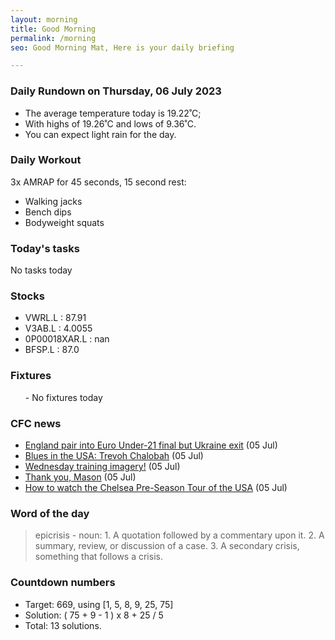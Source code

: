 ```yaml
---
layout: morning
title: Good Morning
permalink: /morning
seo: Good Morning Mat, Here is your daily briefing

---
```


<!-- weather_marker starts -->
### Daily Rundown on Thursday, 06 July 2023

- The average temperature today is 19.22˚C;
- With highs of 19.26˚C and lows of 9.36˚C.
- You can expect light rain for the day.

<!-- weather_marker ends -->

### Daily Workout
<!-- workout_marker starts -->
3x AMRAP for 45 seconds, 15 second rest:

- Walking jacks
- Bench dips
- Bodyweight squats

<!-- workout_marker ends -->

### Today's tasks
<!-- task_marker starts -->
No tasks today
<!-- task_marker ends -->

### Stocks

<!-- stocks_marker starts -->

- VWRL.L : 87.91
- V3AB.L : 4.0055
- 0P00018XAR.L : nan
- BFSP.L : 87.0

<!-- stocks_marker ends -->

### Fixtures

<!-- sports_marker starts -->

<ul>
- No fixtures today</ul>

<!-- sports_marker ends -->

### CFC news

<!-- cfc_marker starts -->
- [England pair into Euro Under-21 final but Ukraine exit](https://chelseafc.com/en/news/article/chelsea-pair-into-euro-under-21-final) (05 Jul)
- [Blues in the USA: Trevoh Chalobah](https://chelseafc.com/en/news/article/blues-in-the-usa-trevoh-chalobah) (05 Jul)
- [Wednesday training imagery!](https://chelseafc.com/en/news/article/wednesday-training-imagery) (05 Jul)
- [Thank you, Mason](https://chelseafc.com/en/news/article/thank-you-mason) (05 Jul)
- [How to watch the Chelsea Pre-Season Tour of the USA](https://chelseafc.com/en/news/article/how-to-watch-the-chelsea-pre-season-tour-of-the-usa) (05 Jul)

<!-- cfc_marker ends -->

### Word of the day
<!-- word_marker starts -->

 > epicrisis - noun: 1. A quotation followed by a commentary upon it. 2. A summary, review, or discussion of a case. 3. A secondary crisis, something that follows a crisis.

<!-- word_marker ends -->

### Countdown numbers
<!-- game_marker starts -->

- Target: 669, using [1, 5, 8, 9, 25, 75]
- Solution: ( 75 + 9 - 1 ) x 8 + 25 / 5
- Total: 13 solutions.

<!-- game_marker ends -->
